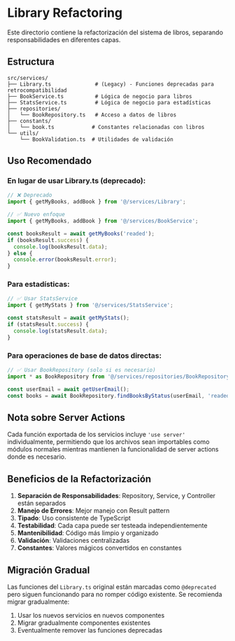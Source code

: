 # Library Refactoring

Este directorio contiene la refactorización del sistema de libros, separando responsabilidades en diferentes capas.

## Estructura

```
src/services/
├── Library.ts              # (Legacy) - Funciones deprecadas para retrocompatibilidad
├── BookService.ts          # Lógica de negocio para libros
├── StatsService.ts         # Lógica de negocio para estadísticas
├── repositories/
│   └── BookRepository.ts   # Acceso a datos de libros
├── constants/
│   └── book.ts            # Constantes relacionadas con libros
└── utils/
    └── BookValidation.ts  # Utilidades de validación
```

## Uso Recomendado

### En lugar de usar Library.ts (deprecado):

```typescript
// ❌ Deprecado
import { getMyBooks, addBook } from '@/services/Library';

// ✅ Nuevo enfoque
import { getMyBooks, addBook } from '@/services/BookService';

const booksResult = await getMyBooks('readed');
if (booksResult.success) {
  console.log(booksResult.data);
} else {
  console.error(booksResult.error);
}
```

### Para estadísticas:

```typescript
// ✅ Usar StatsService
import { getMyStats } from '@/services/StatsService';

const statsResult = await getMyStats();
if (statsResult.success) {
  console.log(statsResult.data);
}
```

### Para operaciones de base de datos directas:

```typescript
// ✅ Usar BookRepository (solo si es necesario)
import * as BookRepository from '@/services/repositories/BookRepository';

const userEmail = await getUserEmail();
const books = await BookRepository.findBooksByStatus(userEmail, 'readed');
```

## Nota sobre Server Actions

Cada función exportada de los servicios incluye `'use server'` individualmente, permitiendo que los archivos sean importables como módulos normales mientras mantienen la funcionalidad de server actions donde es necesario.

## Beneficios de la Refactorización

1. **Separación de Responsabilidades**: Repository, Service, y Controller están separados
2. **Manejo de Errores**: Mejor manejo con Result pattern
3. **Tipado**: Uso consistente de TypeScript
4. **Testabilidad**: Cada capa puede ser testeada independientemente
5. **Mantenibilidad**: Código más limpio y organizado
6. **Validación**: Validaciones centralizadas
7. **Constantes**: Valores mágicos convertidos en constantes

## Migración Gradual

Las funciones del `Library.ts` original están marcadas como `@deprecated` pero siguen funcionando para no romper código existente. Se recomienda migrar gradualmente:

1. Usar los nuevos servicios en nuevos componentes
2. Migrar gradualmente componentes existentes
3. Eventualmente remover las funciones deprecadas
